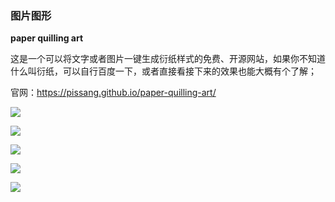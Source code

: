 





### 图片图形

**paper quilling art**

这是一个可以将文字或者图片一键生成衍纸样式的免费、开源网站，如果你不知道什么叫衍纸，可以自行百度一下，或者直接看接下来的效果也能大概有个了解；

官网：https://pissang.github.io/paper-quilling-art/

![](https://mmbiz.qpic.cn/mmbiz_png/gP9MPpGYhIQibANxvZecZsCFHh69kXZ7gRlTICHGAcYpgnY8uPpp6Eib39XtLNDb1PXohrqQmok8cibgWLBxsibEXg/640?wx_fmt=png&tp=webp&wxfrom=5&wx_lazy=1&wx_co=1)

![](https://mmbiz.qpic.cn/mmbiz_png/gP9MPpGYhIQibANxvZecZsCFHh69kXZ7gA1h9micbP2QatqggwicZVgGzD2a3sFsfQ2libNVa6FicYBribv4LuX0ZWfA/640?wx_fmt=png&tp=webp&wxfrom=5&wx_lazy=1&wx_co=1)

![](https://mmbiz.qpic.cn/mmbiz_png/gP9MPpGYhIQibANxvZecZsCFHh69kXZ7gLM7J38on6JTgrBic6bCq8SicFBXDtQPOICjPLEh4ZXTM1XQrwWfpt9vg/640?wx_fmt=png&tp=webp&wxfrom=5&wx_lazy=1&wx_co=1)

![](https://mmbiz.qpic.cn/mmbiz_png/gP9MPpGYhIQibANxvZecZsCFHh69kXZ7gP5UrhhJia5sbmVyQiaVK3C8Q49PYQqhnjzbakaYbR1pD5rRU4kq0d9Fg/640?wx_fmt=png&tp=webp&wxfrom=5&wx_lazy=1&wx_co=1)

![](https://mmbiz.qpic.cn/mmbiz_png/gP9MPpGYhIQibANxvZecZsCFHh69kXZ7gqOLjN7CibA9UTzlMe7mN9LyO1qWmut4XB8h2YZ8YJ6v37hnLrIIGnFw/640?wx_fmt=png&tp=webp&wxfrom=5&wx_lazy=1&wx_co=1)

